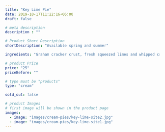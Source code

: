 ```yaml
---
title: "Key Lime Pie"
date: 2019-10-17T11:22:16+06:00
draft: false

# meta description
description : ""

# Product Short Description
shortDescription: "Available spring and summer"

ingredients: "Graham cracker crust, fresh squeezed limes and whipped cream"

# product Price
price: "25"
priceBefore: ""

# type must be "products"
type: "cream"

sold_out: false

# product Images
# first image will be shown in the product page
images:
  - image: "images/cream-pies/key-lime-site2.jpg"
  - image: "images/cream-pies/key-lime-site1.jpg"
---
```

